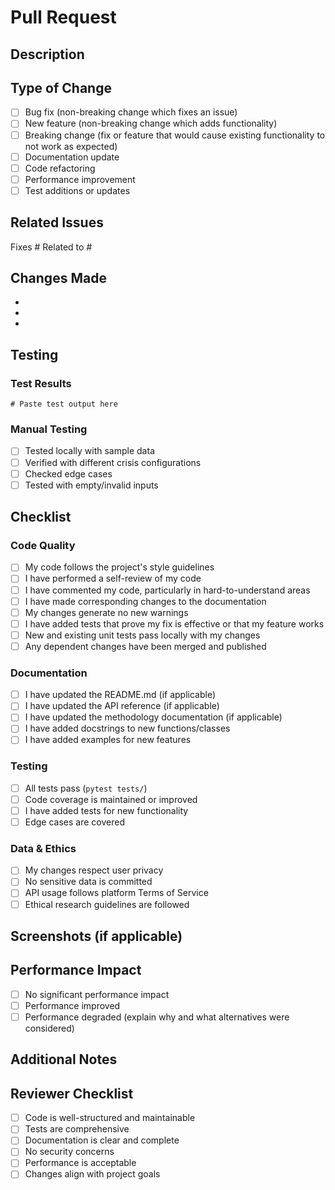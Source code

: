 # Pull Request

## Description

<!-- Provide a clear and concise description of your changes -->

## Type of Change

<!-- Mark the relevant option with an 'x' -->

- [ ] Bug fix (non-breaking change which fixes an issue)
- [ ] New feature (non-breaking change which adds functionality)
- [ ] Breaking change (fix or feature that would cause existing functionality to not work as expected)
- [ ] Documentation update
- [ ] Code refactoring
- [ ] Performance improvement
- [ ] Test additions or updates

## Related Issues

<!-- Link to any related issues. Use "Fixes #123" to auto-close issues when PR is merged -->

Fixes #
Related to #

## Changes Made

<!-- List the specific changes you made -->

-
-
-

## Testing

<!-- Describe the tests you ran and their results -->

### Test Results

```
# Paste test output here
```

### Manual Testing

<!-- Describe any manual testing performed -->

- [ ] Tested locally with sample data
- [ ] Verified with different crisis configurations
- [ ] Checked edge cases
- [ ] Tested with empty/invalid inputs

## Checklist

<!-- Mark completed items with an 'x' -->

### Code Quality
- [ ] My code follows the project's style guidelines
- [ ] I have performed a self-review of my code
- [ ] I have commented my code, particularly in hard-to-understand areas
- [ ] I have made corresponding changes to the documentation
- [ ] My changes generate no new warnings
- [ ] I have added tests that prove my fix is effective or that my feature works
- [ ] New and existing unit tests pass locally with my changes
- [ ] Any dependent changes have been merged and published

### Documentation
- [ ] I have updated the README.md (if applicable)
- [ ] I have updated the API reference (if applicable)
- [ ] I have updated the methodology documentation (if applicable)
- [ ] I have added docstrings to new functions/classes
- [ ] I have added examples for new features

### Testing
- [ ] All tests pass (`pytest tests/`)
- [ ] Code coverage is maintained or improved
- [ ] I have added tests for new functionality
- [ ] Edge cases are covered

### Data & Ethics
- [ ] My changes respect user privacy
- [ ] No sensitive data is committed
- [ ] API usage follows platform Terms of Service
- [ ] Ethical research guidelines are followed

## Screenshots (if applicable)

<!-- Add screenshots to help explain your changes -->

## Performance Impact

<!-- Describe any performance implications of your changes -->

- [ ] No significant performance impact
- [ ] Performance improved
- [ ] Performance degraded (explain why and what alternatives were considered)

## Additional Notes

<!-- Any additional information reviewers should know -->

## Reviewer Checklist

<!-- For reviewers - do not fill this out yourself -->

- [ ] Code is well-structured and maintainable
- [ ] Tests are comprehensive
- [ ] Documentation is clear and complete
- [ ] No security concerns
- [ ] Performance is acceptable
- [ ] Changes align with project goals
